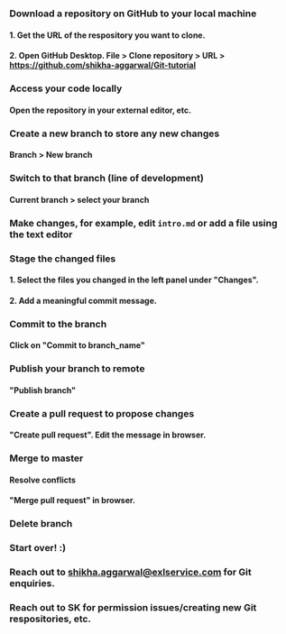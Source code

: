 
### Download a repository on GitHub to your local machine
#### 1. Get the URL of the respository you want to clone.
#### 2. Open GitHub Desktop. File > Clone repository > URL > https://github.com/shikha-aggarwal/Git-tutorial

### Access your code locally
#### Open the repository in your external editor, etc.

### Create a new branch to store any new changes
#### Branch > New branch

### Switch to that branch (line of development)
#### Current branch > select your branch

### Make changes, for example, edit `intro.md` or add a file using the text editor

### Stage the changed files
#### 1. Select the files you changed in the left panel under "Changes".
#### 2. Add a meaningful commit message.

### Commit to the branch
#### Click on "Commit to branch_name"

### Publish your branch to remote
#### "Publish branch"

### Create a pull request to propose changes
#### "Create pull request". Edit the message in browser.

### Merge to master
#### Resolve conflicts
#### "Merge pull request" in browser.

### Delete branch

### Start over! :)

### Reach out to shikha.aggarwal@exlservice.com for Git enquiries.
### Reach out to SK for permission issues/creating new Git respositories, etc.